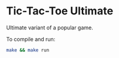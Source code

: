 # Tic-Tac-Toe Ultimate

Ultimate variant of a popular game.

To compile and run:
```bash
make && make run
```
